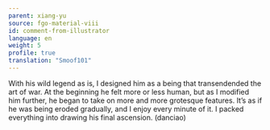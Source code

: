 ```yaml
---
parent: xiang-yu
source: fgo-material-viii
id: comment-from-illustrator
language: en
weight: 5
profile: true
translation: "Smoof101"
---
```


With his wild legend as is, I designed him as a being that transendended the art of war. At the beginning he felt more or less human, but as I modified him further, he began to take on more and more grotesque features. It’s as if he was being eroded gradually, and I enjoy every minute of it. I packed everything into drawing his final ascension. (danciao)
